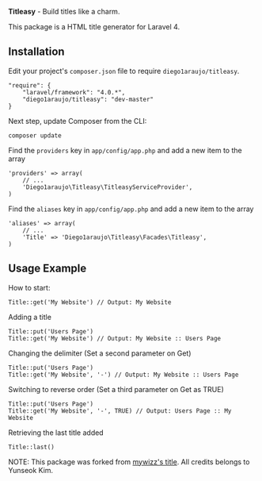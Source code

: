 **Titleasy** - Build titles like a charm.

This package is a HTML title generator for Laravel 4.

## Installation

Edit your project's `composer.json` file to require `diego1araujo/titleasy`.

    "require": {
		"laravel/framework": "4.0.*",
		"diego1araujo/titleasy": "dev-master"
	}

Next step, update Composer from the CLI:

    composer update

Find the `providers` key in `app/config/app.php` and add a new item to the array

	'providers' => array(
        // ...
		'Diego1araujo\Titleasy\TitleasyServiceProvider',
	)
	
Find the `aliases` key in `app/config/app.php` and add a new item to the array

	'aliases' => array(
        // ...
		'Title' => 'Diego1araujo\Titleasy\Facades\Titleasy',
	)

## Usage Example

How to start:

	Title::get('My Website') // Output: My Website
	
Adding a title

	Title::put('Users Page')
	Title::get('My Website') // Output: My Website :: Users Page
	
Changing the delimiter (Set a second parameter on Get)

	Title::put('Users Page')
	Title::get('My Website', '-') // Output: My Website :: Users Page
	
Switching to reverse order (Set a third parameter on Get as TRUE)

	Title::put('Users Page')
	Title::get('My Website', '-', TRUE) // Output: Users Page :: My Website
	
Retrieving the last title added

	Title::last()
	
NOTE: This package was forked from [mywizz's title](https://github.com/mywizz/title-for-laravel). All credits belongs to Yunseok Kim.
